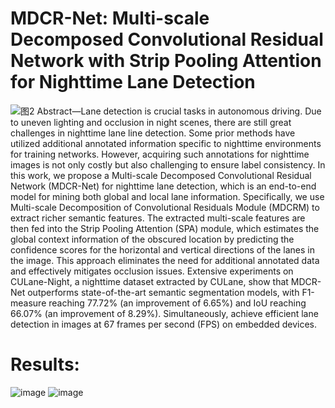 # MDCR-Net: Multi-scale Decomposed Convolutional Residual Network with Strip Pooling Attention for Nighttime Lane Detection
![图2](https://github.com/JSJ515-Group/MDCR-Net/assets/113502037/a6d2c619-c985-4d05-bd73-a5aff5d3a5a7)
Abstract—Lane detection is crucial tasks in autonomous driving. Due to uneven lighting and occlusion in night scenes, there are still great challenges in nighttime lane line detection. Some prior methods have utilized additional annotated information specific to nighttime environments for training networks. However, acquiring such annotations for nighttime images is not only costly but also challenging to ensure label consistency. In this work, we propose a Multi-scale Decomposed Convolutional Residual Network (MDCR-Net) for nighttime lane detection, which is an end-to-end model for mining both global and local lane information. Specifically, we use Multi-scale Decomposition of Convolutional Residuals Module (MDCRM) to extract richer semantic features. The extracted multi-scale features are then fed into the Strip Pooling Attention (SPA) module, which estimates the global context information of the obscured location by predicting the confidence scores for the horizontal and vertical directions of the lanes in the image. This approach eliminates the need for additional annotated data and effectively mitigates occlusion issues. Extensive experiments on CULane-Night, a nighttime dataset extracted by CULane, show that MDCR-Net outperforms state-of-the-art semantic segmentation models, with F1-measure reaching 77.72% (an improvement of 6.65%) and IoU reaching 66.07% (an improvement of 8.29%). Simultaneously, achieve efficient lane detection in images at 67 frames per second (FPS) on embedded devices.
# Results:
![image](https://github.com/JSJ515-Group/MDCR-Net/assets/113502037/18c1b043-26bd-4c1c-bdd7-188202ee606f)
![image](https://github.com/JSJ515-Group/MDCR-Net/assets/113502037/48121ac9-266b-4b4e-9272-8f16b191d9bc)
